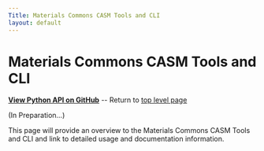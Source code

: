 ```yaml
---
Title: Materials Commons CASM Tools and CLI
layout: default
---
```


Materials Commons CASM Tools and CLI
============================
**[View Python API on GitHub](https://github.com/materials-commons/mcapi/tree/master/python)**
-- Return to [top level page](../)

(In Preparation...)

This page will provide an overview to the Materials Commons CASM Tools and CLI
and link to detailed usage and documentation information.